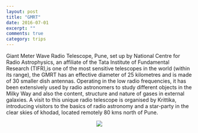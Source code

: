 ```yaml
---
layout: post
title: "GMRT"
date: 2016-07-01
excerpt: ""
comments: true
category: trips
---
```

Giant Meter Wave Radio Telescope, Pune, set up by  National Centre for Radio Astrophysics, an affiliate of the Tata Institute of Fundamental Research (TIFR),is one of the most sensitive telescopes in the world (within its range), the GMRT has an effective diameter of 25 kilometres and is made of 30 smaller dish antennas.
Operating in the low radio frequencies, it has been extensively used by radio astronomers to study different objects in the Milky Way and also the content, structure and nature of gases in external galaxies.
A visit to this unique radio telescope is organised by Krittika, introducing visitors to the basics of radio astronomy and a star-party in the clear skies of khodad, located remotely 80 kms north of Pune. 
<figure>
<center><img src="{{ site.baseurl }}/assets/img/Trips/gmrt-grp-pic.JPG"></center>
</figure>